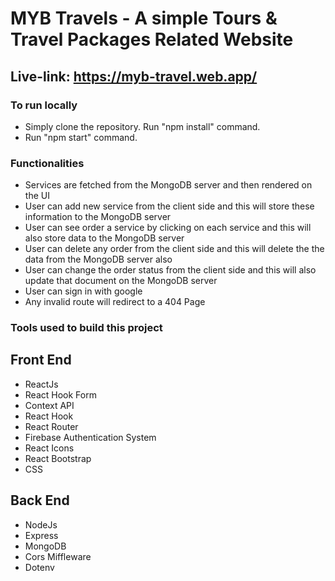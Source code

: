 # MYB Travels - A simple Tours & Travel Packages Related Website

## Live-link: https://myb-travel.web.app/

### To run locally
* Simply clone the repository. Run "npm install" command.
* Run "npm start" command.

### Functionalities
* Services are fetched from the MongoDB server and then rendered on the UI
* User can add new service from the client side and this will store these information to the MongoDB server
* User can see order a service by clicking on each service and this will also store data to the MongoDB server
* User can delete any order from the client side and this will delete the the data from the MongoDB server also
* User can change the order status from the client side and this will also update that document on the MongoDB server
* User can sign in with google
* Any invalid route will redirect to a 404 Page 

### Tools used to build this project

## Front End
* ReactJs
* React Hook Form
* Context API
* React Hook
* React Router
* Firebase Authentication System
* React Icons
* React Bootstrap
* CSS 

## Back End
* NodeJs
* Express
* MongoDB
* Cors Miffleware
* Dotenv